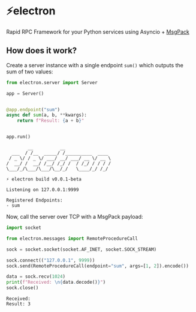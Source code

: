 # ⚡️electron

Rapid RPC Framework for your Python services using Asyncio + [MsgPack](https://msgpack.org/index.html)

## How does it work?

Create a server instance with a single endpoint `sum()` which outputs the sum of two values:

```python
from electron.server import Server

app = Server()


@app.endpoint("sum")
async def sum(a, b, **kwargs):
    return f"Result: {a + b}"


app.run()
```

```
        __          __                      
  ___  / /__  _____/ /__________  ____      
 / _ \/ / _ \/ ___/ __/ ___/ __ \/ __ \     
/  __/ /  __/ /__/ /_/ /  / /_/ / / / /     
\___/_/\___/\___/\__/_/   \____/_/ /_/      

⚡ electron build v0.0.1-beta                              

Listening on 127.0.0.1:9999

Registered Endpoints:
- sum
```

Now, call the server over TCP with a MsgPack payload:

```python
import socket

from electron.messages import RemoteProcedureCall

sock = socket.socket(socket.AF_INET, socket.SOCK_STREAM)

sock.connect(("127.0.0.1", 9999))
sock.send(RemoteProcedureCall(endpoint="sum", args=[1, 2]).encode())

data = sock.recv(1024)
print(f"Received: \n{data.decode()}")
sock.close()
```
```
Received: 
Result: 3
```
